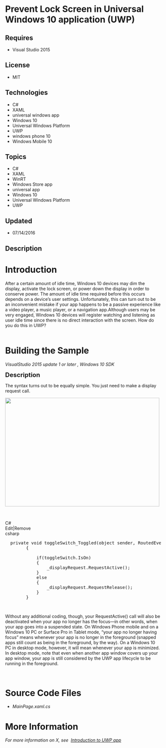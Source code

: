 # Prevent Lock Screen in Universal Windows 10 application (UWP)
## Requires
- Visual Studio 2015
## License
- MIT
## Technologies
- C#
- XAML
- universal windows app
- Windows 10
- Universal Windows Platform
- UWP
- windows phone 10
- Windows Mobile 10
## Topics
- C#
- XAML
- WinRT
- Windows Store app
- universal app
- Windows 10
- Universal Windows Platform
- UWP
## Updated
- 07/14/2016
## Description

<h1>Introduction</h1>
<p>After a certain amount of idle time, Windows 10 devices may dim the display, activate the lock screen, or power down the display in order to conserve power. The amount of idle time required before this occurs depends on a device&rsquo;s user settings. Unfortunately,
 this can turn out to be an inconvenient mistake if your app happens to be a passive experience like a video player, a music player, or a navigation app.Although users may be very engaged, Windows 10 devices will register watching and listening as user idle
 time since there is no direct interaction with the screen. How do you do this in UWP?&nbsp;<em><span><span><br>
</span></span><span><br>
</span></em></p>
<h1><span>Building the Sample</span></h1>
<p><em>VisualStudio 2015 update 1 or later , Windows 10 SDK</em></p>
<p><span style="font-size:20px; font-weight:bold">Description</span></p>
<p><span>The syntax turns out to be equally simple. You just need to make a display request</span><span>&nbsp;call.</span></p>
<p><img id="156499" src="https://i1.code.msdn.s-msft.com/prevent-lock-screen-in-e3bc260c/image/file/156499/1/screenshot%20(69).png" alt="" width="499" height="352"></p>
<p>&nbsp;</p>
<div class="scriptcode">
<div class="pluginEditHolder" pluginCommand="mceScriptCode">
<div class="title"><span>C#</span></div>
<div class="pluginLinkHolder"><span class="pluginEditHolderLink">Edit</span>|<span class="pluginRemoveHolderLink">Remove</span></div>
<span class="hidden">csharp</span>

<div class="preview">
<pre class="csharp">&nbsp;&nbsp;<span class="cs__keyword">private</span>&nbsp;<span class="cs__keyword">void</span>&nbsp;toggleSwitch_Toggled(<span class="cs__keyword">object</span>&nbsp;sender,&nbsp;RoutedEventArgs&nbsp;e)&nbsp;
&nbsp;&nbsp;&nbsp;&nbsp;&nbsp;&nbsp;&nbsp;&nbsp;{&nbsp;
&nbsp;
&nbsp;&nbsp;&nbsp;&nbsp;&nbsp;&nbsp;&nbsp;&nbsp;&nbsp;&nbsp;&nbsp;&nbsp;<span class="cs__keyword">if</span>(toggleSwitch.IsOn)&nbsp;
&nbsp;&nbsp;&nbsp;&nbsp;&nbsp;&nbsp;&nbsp;&nbsp;&nbsp;&nbsp;&nbsp;&nbsp;{&nbsp;
&nbsp;&nbsp;&nbsp;&nbsp;&nbsp;&nbsp;&nbsp;&nbsp;&nbsp;&nbsp;&nbsp;&nbsp;&nbsp;&nbsp;&nbsp;&nbsp;_displayRequest.RequestActive();&nbsp;
&nbsp;&nbsp;&nbsp;&nbsp;&nbsp;&nbsp;&nbsp;&nbsp;&nbsp;&nbsp;&nbsp;&nbsp;}&nbsp;
&nbsp;&nbsp;&nbsp;&nbsp;&nbsp;&nbsp;&nbsp;&nbsp;&nbsp;&nbsp;&nbsp;&nbsp;<span class="cs__keyword">else</span>&nbsp;
&nbsp;&nbsp;&nbsp;&nbsp;&nbsp;&nbsp;&nbsp;&nbsp;&nbsp;&nbsp;&nbsp;&nbsp;{&nbsp;
&nbsp;&nbsp;&nbsp;&nbsp;&nbsp;&nbsp;&nbsp;&nbsp;&nbsp;&nbsp;&nbsp;&nbsp;&nbsp;&nbsp;&nbsp;&nbsp;_displayRequest.RequestRelease();&nbsp;
&nbsp;&nbsp;&nbsp;&nbsp;&nbsp;&nbsp;&nbsp;&nbsp;&nbsp;&nbsp;&nbsp;&nbsp;}&nbsp;
&nbsp;&nbsp;&nbsp;&nbsp;&nbsp;&nbsp;&nbsp;&nbsp;}</pre>
</div>
</div>
</div>
<div class="endscriptcode">&nbsp;</div>
<p><span>Without any additional coding, though, your&nbsp;</span><span>RequestActive()</span><span>&nbsp;call will also be deactivated when your app no longer has the focus&mdash;in other words, when your app goes into a suspended state. On Windows Phone mobile
 and on a Windows 10 PC or Surface Pro in Tablet mode, &ldquo;your app no longer having focus&rdquo; means whenever your app is no longer in the foreground (snapped apps still count as being in the foreground, by the way). On a Windows 10 PC in desktop mode,
 however, it will mean whenever your app is minimized. In desktop mode, note that even when another app window covers up your app window, your app is still considered by the UWP app lifecycle</span><span>&nbsp;to be running in the foreground.</span></p>
<p>&nbsp;</p>
<h1><span>Source Code Files</span></h1>
<ul>
<li><em>MainPage.xaml.cs</em> </li></ul>
<h1>More Information</h1>
<p><em>For more information on X, see&nbsp;&nbsp;<a title="Introduction to UWP app" href="https://msdn.microsoft.com/en-us/windows/uwp/layout/design-and-ui-intro" target="_blank">Introduction to UWP app</a></em></p>
